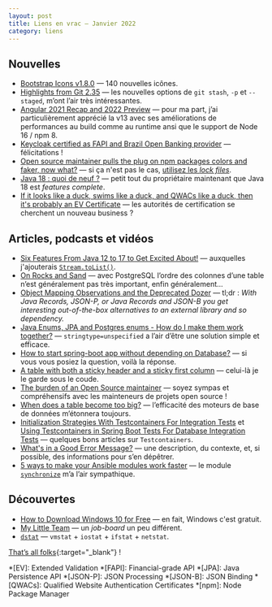 ```yaml
---
layout: post
title: Liens en vrac — Janvier 2022
category: liens
---
```


## Nouvelles

- [Bootstrap Icons v1.8.0](https://blog.getbootstrap.com/2022/01/31/bootstrap-icons-1-8-0/)
  — 140 nouvelles icônes.
- [Highlights from Git 2.35](https://github.blog/2022-01-24-highlights-from-git-2-35/)
  — les nouvelles options de `git stash`, `-p` et `--staged`, m’ont l’air très intéressantes.
- [Angular 2021 Recap and 2022 Preview](https://blog.angular.io/angular-2021-recap-and-2022-preview-cb3067f76217)
  — pour ma part, j’ai particulièrement apprécié la v13 avec ses améliorations de performances au build comme au runtime
  ansi que le support de Node 16 / npm 8.
- [Keycloak certified as FAPI and Brazil Open Banking provider](https://www.keycloak.org/2022/01/fapi)
  — félicitations !
- [Open source maintainer pulls the plug on npm packages colors and faker, now what?](https://snyk.io/blog/open-source-npm-packages-colors-faker/)
  — si ça n'est pas le cas, [utilisez les _lock files_](https://snyk.io/blog/what-is-package-lock-json/).
- [Java 18 : quoi de neuf ?](https://www.loicmathieu.fr/wordpress/informatique/java-18-quoi-de-neuf/)
  — petit tout du propriétaire maintenant que Java 18 est _features complete_.
- [If it looks like a duck, swims like a duck, and QWACs like a duck, then it's probably an EV Certificate](https://scotthelme.co.uk/looks-like-a-duck-swims-like-a-duck-qwacs-like-a-duck-probably-an-ev-certifiacate/)
  — les autorités de certification se cherchent un nouveau business ?

## Articles, podcasts et vidéos

- [Six Features From Java 12 to 17 to Get Excited About!](https://www.infoq.com/articles/six-features-jdk12-to-jdk17)
  — auxquelles j'ajouterais [`Stream.toList()`](https://todd.ginsberg.com/post/java-16/stream-tolist/).
- [On Rocks and Sand](https://www.2ndquadrant.com/en/blog/on-rocks-and-sand/)
  — avec PostgreSQL l’ordre des colonnes d’une table n’est généralement pas très important, enfin généralement...
- [Object Mapping Observations and the Deprecated Dozer](https://adambien.blog/roller/abien/entry/object_mapping_observations_and_the)
  — tl;dr : _With Java Records, JSON-P, or Java Records and JSON-B you get interesting out-of-the-box alternatives to an
  external library and so dependency._
- [Java Enums, JPA and Postgres enums - How do I make them work together?](https://stackoverflow.com/a/43125099)
  — `stringtype=unspecified` a l’air d’être une solution simple et efficace.
- [How to start spring-boot app without depending on Database?](https://stackoverflow.com/a/23875516)
  — si vous vous posiez la question, voilà la réponse.
- [A table with both a sticky header and a sticky first column](https://css-tricks.com/a-table-with-both-a-sticky-header-and-a-sticky-first-column/)
  — celui-là je le garde sous le coude.
- [The burden of an Open Source maintainer](https://www.jeffgeerling.com/blog/2022/burden-open-source-maintainer)
  — soyez sympas et compréhensifs avec les mainteneurs de projets open source !
- [When does a table become too big?](https://connor-mcdonald.com/2021/11/13/when-does-a-table-become-too-big/)
  — l’efficacité des moteurs de base de données m’étonnera toujours.
- [Initialization Strategies With Testcontainers For Integration Tests](https://rieckpil.de/initialization-strategies-with-testcontainers-for-integration-tests/)
  et [Using Testcontainers in Spring Boot Tests For Database Integration Tests](https://blog.sandra-parsick.de/2020/05/21/using-testcontainers-in-spring-boot-tests-for-database-integration-tests/)
  — quelques bons articles sur `Testcontainers`.
- [What's in a Good Error Message?](https://www.morling.dev/blog/whats-in-a-good-error-message/)
  — une description, du contexte, et, si possible, des informations pour s’en dépêtrer.
- [5 ways to make your Ansible modules work faster](https://www.redhat.com/sysadmin/faster-ansible-modules)
  — le module [`synchronize`](https://docs.ansible.com/ansible/latest/collections/ansible/posix/synchronize_module.html)
  m’a l’air sympathique.

## Découvertes

- [How to Download Windows 10 for Free](https://www.extremetech.com/computing/260524-download-windows-10-free)
  — en fait, Windows c'est gratuit.
- [My Little Team](https://www.mylittleteam.com)
  — un _job-board_ un peu différent.
- [`dstat`](https://haydenjames.io/dstat-command-in-linux-examples/)
  — `vmstat` + `iostat` + `ifstat` + `netstat`.

[That’s all folks](https://www.youtube.com/watch?v=iZKXoAMmJHE "Stella Donnelly - Beware Of The Dogs"){:target="_blank"} !

<!-- prettier-ignore-start -->
*[EV]: Extended Validation
*[FAPI]: Financial-grade API
*[JPA]: Java Persistence API
*[JSON-P]: JSON Processing
*[JSON-B]: JSON Binding
*[QWACs]: Qualified Website Authentication Certificates
*[npm]: Node Package Manager
<!-- prettier-ignore-end -->
